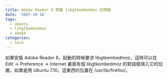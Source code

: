 ```yaml
---
title: Adobe Reader 8 需要 libgtkembedmoz 的問題
date: '2007-10-16'
tags:
  - ubuntu
  - libgtkembedmoz
  - adobe
categories:
  - tech
---
```

如果安裝 Adobe Reader 8，起動的時候要求 libgtkembedmoz，這時可以在 Edit -> Preference -> Internet 裏面有個 libgtkembedmoz 的對話框填入它的位置。如果是用 Ubuntu 7.10，這東西的位置在 /usr/lib/firefox/。